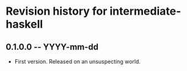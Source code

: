 # Revision history for intermediate-haskell

## 0.1.0.0 -- YYYY-mm-dd

* First version. Released on an unsuspecting world.
